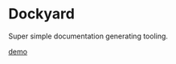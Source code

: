 # Dockyard

Super simple documentation generating tooling. 



[demo](https://debarshibasak.github.io/dockyard/public/docs)
